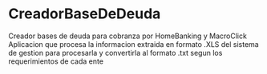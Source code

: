 # CreadorBaseDeDeuda
Creador bases de deuda para cobranza por HomeBanking y MacroClick
Aplicacion que procesa la informacion extraida en formato .XLS del sistema de
gestion para procesarla y convertirla al formato .txt segun los requerimientos de cada ente
